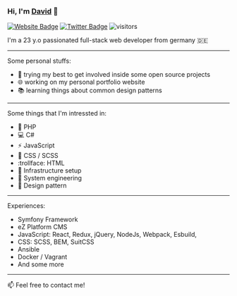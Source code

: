 ### Hi, I'm [David](https://daavidkllr.dev) 👋

[![Website Badge](https://img.shields.io/badge/Website-3b5998?style=flat-square&logo=google-chrome&logoColor=white)](https://daavidkllr.dev/)
[![Twitter Badge](https://img.shields.io/badge/-Twitter-00acee?style=flat-square&logo=Twitter&logoColor=white)](https://twitter.com/daavidkllr)
![visitors](https://visitor-badge.glitch.me/badge?page_id=daavidkllr)

I'm a 23 y.o passionated full-stack web developer from germany :de:

---

Some personal stuffs:
* :rocket: trying my best to get involved inside some open source projects
* :globe_with_meridians: working on my personal portfolio website
* :books: learning things about common design patterns

---

Some things that I'm intressted in:
* :rocket: PHP
* :computer: C#
* :zap: JavaScript
* :art: CSS / SCSS
* :trollface: HTML
* :toolbox: Infrastructure setup
* :construction: System engineering
* :book: Design pattern

---

Experiences:
* Symfony Framework
* eZ Platform CMS
* JavaScript: React, Redux, jQuery, NodeJs, Webpack, Esbuild, 
* CSS: SCSS, BEM, SuitCSS
* Ansible
* Docker / Vagrant
* And some more

---

:mailbox:	Feel free to contact me!
